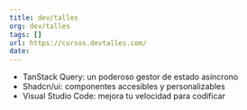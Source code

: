```yaml
---
title: dev/talles
org: dev/talles
tags: []
url: https://cursos.devtalles.com/
date: 
---
```


* TanStack Query: un poderoso gestor de estado asíncrono
* Shadcn/ui: componentes accesibles y personalizables
* Visual Studio Code: mejora tu velocidad para codificar
